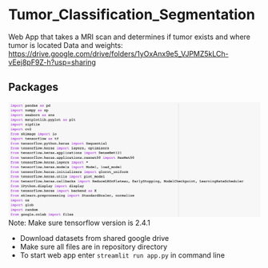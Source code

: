 # Tumor_Classification_Segmentation
Web App that takes a MRI scan and determines if tumor exists and where tumor is located
Data and weights:
https://drive.google.com/drive/folders/1yOxAnx9e5_VJPMZ5kLCh-vEej8pF9Z-h?usp=sharing

## Packages
![alt text](https://github.com/nsonalkar/Tumor_Classification_Segmentation/blob/main/Screen%20Shot%202021-01-29%20at%204.25.12%20PM.png)
Note: Make sure tensorflow version is 2.4.1

* Download datasets from shared google drive
* Make sure all files are in repository directory
* To start web app enter `streamlit run app.py` in command line

